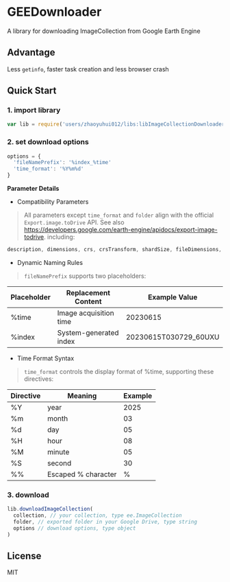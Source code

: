 # GEEDownloader
A library for downloading ImageCollection from Google Earth Engine

## Advantage
Less `getinfo`, faster task creation and less browser crash

## Quick Start
### 1. import library
```javascript
var lib = require('users/zhaoyuhui012/libs:libImageCollectionDownloader')
```

### 2. set download options
```javascript
options = {
  'fileNamePrefix': '%index_%time'
  'time_format': '%Y%m%d'
}
```
**Parameter Details**
- Compatibility Parameters
> All parameters except `time_format` and `folder` align with the official `Export.image.toDrive` API.
> See also <https://developers.google.com/earth-engine/apidocs/export-image-todrive>.
> including:
```javascript
description, dimensions, crs, crsTransform, shardSize, fileDimensions, skipEmptyTiles...  
```

- Dynamic Naming Rules
> `fileNamePrefix` supports two placeholders:

| Placeholder | Replacement Content | Example Value |
| ---- | ---- | ---- |
| %time |	Image acquisition time | 20230615 |
| %index | System-generated index | 20230615T030729_60UXU |

- Time Format Syntax
> `time_format` controls the display format of %time, supporting these directives: 

| Directive | Meaning | Example |
| ---- | ---- | --- |
| %Y | year | 2025 |
| %m | month | 03 |
| %d | day | 05 |
| %H | hour | 08 |
| %M | minute | 05 |
| %S | second | 30 |
| %% | Escaped % character | % |

### 3. download
```javascript
lib.downloadImageCollection(
  collection, // your collection, type ee.ImageCollection
  folder, // exported folder in your Google Drive, type string
  options // download options, type object
)
```

## License
MIT
